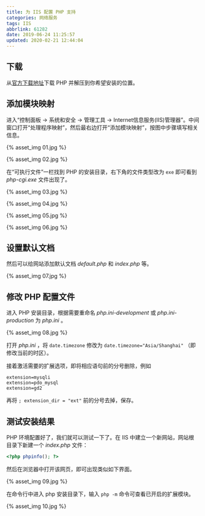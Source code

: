 ```yaml
---
title: 为 IIS 配置 PHP 支持
categories: 网络服务
tags: IIS
abbrlink: 61282
date: 2019-06-24 11:25:57
updated: 2020-02-21 12:44:04
---
```

## 下载

从[官方下载地址](http://windows.php.net/download/)下载 PHP 并解压到你希望安装的位置。

## 添加模块映射

进入“控制面板 -> 系统和安全 -> 管理工具 -> Internet信息服务(IIS)管理器”。中间窗口打开“处理程序映射”，然后最右边打开“添加模块映射”，按图中步骤填写相关信息。

{% asset_img 01.jpg %}

{% asset_img 02.jpg %}

<!-- more -->

在“可执行文件”一栏找到 PHP 的安装目录，右下角的文件类型改为 `exe` 即可看到 *php-cgi.exe* 文件出现了。

{% asset_img 03.jpg %}

{% asset_img 04.jpg %}

{% asset_img 05.jpg %}

{% asset_img 06.jpg %}

## 设置默认文档

然后可以给网站添加默认文档 *default.php* 和 *index.php* 等。

{% asset_img 07.jpg %}

## 修改 PHP 配置文件

进入 PHP 安装目录，根据需要重命名 *php.ini-development* 或 *php.ini-production* 为 *php.ini* 。

{% asset_img 08.jpg %}

打开 *php.ini* ，将 `date.timezone` 修改为 `date.timezone="Asia/Shanghai"` （即修改当前的时区）。

接着激活需要的扩展选项，即将相应语句前的分号删除，例如

```
extension=mysqli
extension=pdo_mysql
extension=gd2
```

再将 `; extension_dir = "ext"` 前的分号去掉，保存。

## 测试安装结果

PHP 环境配置好了，我们就可以测试一下了。在 IIS 中建立一个新网站，网站根目录下新建一个 *index.php* 文件：

```php
<?php phpinfo(); ?>
```

然后在浏览器中打开该网页，即可出现类似如下界面。

{% asset_img 09.jpg %}

在命令行中进入 php 安装目录下，输入 `php -m` 命令可查看已开启的扩展模块。

{% asset_img 10.jpg %}
